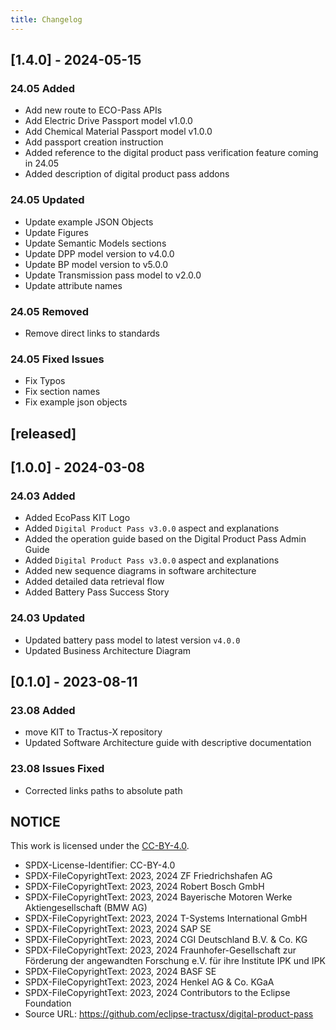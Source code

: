 ```yaml
---
title: Changelog
---
```


## [1.4.0] - 2024-05-15

### 24.05 Added

- Add new route to ECO-Pass APIs
- Add Electric Drive Passport model v1.0.0
- Add Chemical Material Passport model v1.0.0
- Add passport creation instruction
- Added reference to the digital product pass verification feature coming in 24.05
- Added description of digital product pass addons

### 24.05 Updated

- Update example JSON Objects
- Update Figures
- Update Semantic Models sections
- Update DPP model version to v4.0.0
- Update BP model version to v5.0.0
- Update Transmission pass model to v2.0.0
- Update attribute names

### 24.05 Removed

- Remove direct links to standards

### 24.05 Fixed Issues

- Fix Typos
- Fix section names
- Fix example json objects

## [released]

## [1.0.0] - 2024-03-08

### 24.03 Added

- Added EcoPass KIT Logo
- Added `Digital Product Pass v3.0.0` aspect and explanations
- Added the operation guide based on the Digital Product Pass Admin Guide
- Added `Digital Product Pass v3.0.0` aspect and explanations
- Added new sequence diagrams in software architecture
- Added detailed data retrieval flow
- Added Battery Pass Success Story

### 24.03 Updated

- Updated battery pass model to latest version `v4.0.0`
- Updated Business Architecture Diagram

## [0.1.0] - 2023-08-11

### 23.08 Added

- move KIT to Tractus-X repository
- Updated Software Architecture guide with descriptive documentation

### 23.08 Issues Fixed

- Corrected links paths to absolute path

## NOTICE

This work is licensed under the [CC-BY-4.0](https://creativecommons.org/licenses/by/4.0/legalcode).

- SPDX-License-Identifier: CC-BY-4.0
- SPDX-FileCopyrightText: 2023, 2024 ZF Friedrichshafen AG
- SPDX-FileCopyrightText: 2023, 2024 Robert Bosch GmbH
- SPDX-FileCopyrightText: 2023, 2024 Bayerische Motoren Werke Aktiengesellschaft (BMW AG)
- SPDX-FileCopyrightText: 2023, 2024 T-Systems International GmbH
- SPDX-FileCopyrightText: 2023, 2024 SAP SE
- SPDX-FileCopyrightText: 2023, 2024 CGI Deutschland B.V. & Co. KG
- SPDX-FileCopyrightText: 2023, 2024 Fraunhofer-Gesellschaft zur Förderung der angewandten Forschung e.V. für ihre Institute IPK und IPK
- SPDX-FileCopyrightText: 2023, 2024 BASF SE
- SPDX-FileCopyrightText: 2023, 2024 Henkel AG & Co. KGaA
- SPDX-FileCopyrightText: 2023, 2024 Contributors to the Eclipse Foundation
- Source URL: <https://github.com/eclipse-tractusx/digital-product-pass>
